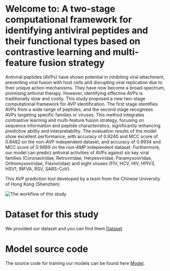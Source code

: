 # Welcome to: A two-stage computational framework for identifying antiviral peptides and their functional types based on contrastive learning and multi-feature fusion strategy
Antiviral peptides (AVPs) have shown potential in inhibiting viral attachment, preventing viral fusion with host cells and disrupting viral replication due to their unique action mechanisms. They have now become a broad-spectrum, promising antiviral therapy. However, identifying effective AVPs is traditionally slow and costly. This study proposed a new two-stage computational framework for AVP identification. The first stage identifies AVPs from a wide range of peptides, and the second stage recognises AVPs targeting specific families or viruses. This method integrates contrastive learning and multi-feature fusion strategy, focusing on sequence information and peptide characteristics, significantly enhancing predictive ability and interpretability. The evaluation results of the model show excellent performance, with accuracy of 0.9240 and MCC score of 0.8482 on the non-AVP independent dataset, and accuracy of 0.9934 and MCC score of 0.9869 on the non-AMP independent dataset. Furthermore, our model can predict antiviral activities of AVPs against six key viral families (Coronaviridae, Retroviridae, Herpesviridae, Paramyxoviridae, Orthomyxoviridae, Flaviviridae) and eight viruses (FIV, HCV, HIV, HPIV3, HSV1, INFVA, RSV, SARS-CoV).

This AVP prediction tool developed by a team from the Chinese University of Hong Kong (Shenzhen)

![The workflow of this study](https://github.com/GGCL7/CAVP/blob/main/workflow.png)


# Dataset for this study
We provided our dataset and you can find them [Dataset](https://github.com/GGCL7/CAVP/tree/main/Datasets)


# Model source code
The source code for training our models can be found here [Model](https://github.com/GGCL7/AVP-IFT/tree/main/Model%20source%20code).
